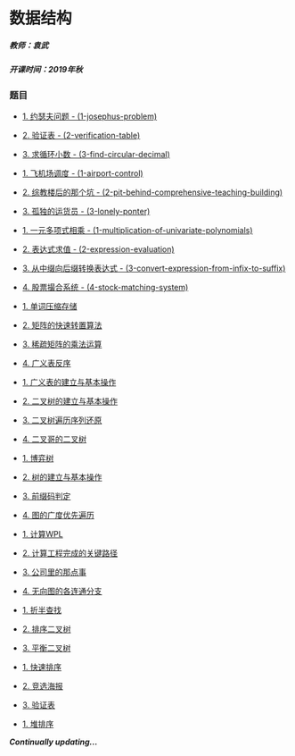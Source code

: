 # 数据结构

##### 教师：袁武

##### 开课时间：2019年秋

### 题目

- [1. 约瑟夫问题 - (1-josephus-problem)](https://github.com/Hyperzsb/BIT/tree/master/2019/data-structure/1-josephus-problem)

- [2. 验证表 - (2-verification-table)](https://github.com/Hyperzsb/BIT/tree/master/2019/data-structure/2-verification-table)
- [3. 求循环小数 - (3-find-circular-decimal)](https://github.com/Hyperzsb/BIT/tree/master/2019/data-structure/3-find-circular-decimal)
- [1. 飞机场调度 - (1-airport-control)](https://github.com/Hyperzsb/BIT/tree/master/2019/data-structure/1-airport-control)
- [2. 综教楼后的那个坑 - (2-pit-behind-comprehensive-teaching-building)](https://github.com/Hyperzsb/BIT/tree/master/2019/data-structure/2-pit-behind-comprehensive-teaching-building)
- [3. 孤独的运货员 - (3-lonely-ponter)](https://github.com/Hyperzsb/BIT/tree/master/2019/data-structure/3-lonely-ponter)
- [1. 一元多项式相乘 - (1-multiplication-of-univariate-polynomials)](https://github.com/Hyperzsb/BIT/tree/master/2019/data-structure/1-multiplication-of-univariate-polynomials)
- [2. 表达式求值 - (2-expression-evaluation)](https://github.com/Hyperzsb/BIT/tree/master/2019/data-structure/2-expression-evaluation)
- [3. 从中缀向后缀转换表达式 - (3-convert-expression-from-infix-to-suffix)](https://github.com/Hyperzsb/BIT/tree/master/2019/data-structure/3-convert-expression-from-infix-to-suffix)
- [4. 股票撮合系统 - (4-stock-matching-system)](https://github.com/Hyperzsb/BIT/tree/master/2019/data-structure/4-stock-matching-system)
- [1.  单词压缩存储]()
- [2. 矩阵的快速转置算法]()
- [3. 稀疏矩阵的乘法运算]()
- [4. 广义表反序]()
- [1. 广义表的建立与基本操作]()
- [2. 二叉树的建立与基本操作]()
- [3. 二叉树遍历序列还原]()
- [4. 二叉哥的二叉树]()
- [1. 博弈树]()
- [2. 树的建立与基本操作]()
- [3. 前缀码判定]()
- [4. 图的广度优先遍历]()
- [1. 计算WPL]()
- [2. 计算工程完成的关键路径]()
- [3. 公司里的那点事]()
- [4. 无向图的各连通分支]()
- [1. 折半查找]()
- [2. 排序二叉树]()
- [3. 平衡二叉树]()
- [1. 快速排序]()
- [2. 竞选海报]()
- [3. 验证表]()
- [1. 堆排序]()

***Continually updating...***